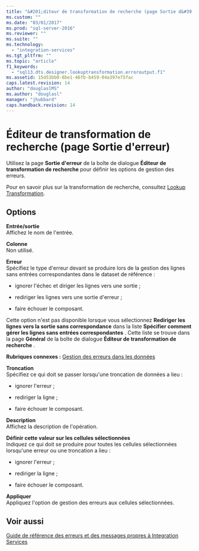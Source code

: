 ```yaml
---
title: "&#201;diteur de transformation de recherche (page Sortie d&#39;erreur) | Microsoft Docs"
ms.custom: ""
ms.date: "03/01/2017"
ms.prod: "sql-server-2016"
ms.reviewer: ""
ms.suite: ""
ms.technology: 
  - "integration-services"
ms.tgt_pltfrm: ""
ms.topic: "article"
f1_keywords: 
  - "sql13.dts.designer.lookuptransformation.erroroutput.f1"
ms.assetid: 15d53bb0-8be1-46fb-b459-04a397e75fac
caps.latest.revision: 14
author: "douglaslMS"
ms.author: "douglasl"
manager: "jhubbard"
caps.handback.revision: 14
---
```

# &#201;diteur de transformation de recherche (page Sortie d&#39;erreur)
  Utilisez la page **Sortie d'erreur** de la boîte de dialogue **Éditeur de transformation de recherche** pour définir les options de gestion des erreurs.  
  
 Pour en savoir plus sur la transformation de recherche, consultez [Lookup Transformation](../../../integration-services/data-flow/transformations/lookup-transformation.md).  
  
## Options  
 **Entrée/sortie**  
 Affichez le nom de l'entrée.  
  
 **Colonne**  
 Non utilisé.  
  
 **Erreur**  
 Spécifiez le type d'erreur devant se produire lors de la gestion des lignes sans entrées correspondantes dans le dataset de référence :  
  
-   ignorer l'échec et diriger les lignes vers une sortie ;  
  
-   rediriger les lignes vers une sortie d'erreur ;  
  
-   faire échouer le composant.  
  
 Cette option n'est pas disponible lorsque vous sélectionnez **Rediriger les lignes vers la sortie sans correspondance** dans la liste **Spécifier comment gérer les lignes sans entrées correspondantes** . Cette liste se trouve dans la page **Général** de la boîte de dialogue **Éditeur de transformation de recherche** .  
  
 **Rubriques connexes :** [Gestion des erreurs dans les données](../../../integration-services/data-flow/error-handling-in-data.md)  
  
 **Troncation**  
 Spécifiez ce qui doit se passer lorsqu'une troncation de données a lieu :  
  
-   ignorer l'erreur ;  
  
-   rediriger la ligne ;  
  
-   faire échouer le composant.  
  
 **Description**  
 Affichez la description de l'opération.  
  
 **Définir cette valeur sur les cellules sélectionnées**  
 Indiquez ce qui doit se produire pour toutes les cellules sélectionnées lorsqu'une erreur ou une troncation a lieu :  
  
-   ignorer l'erreur ;  
  
-   rediriger la ligne ;  
  
-   faire échouer le composant.  
  
 **Appliquer**  
 Appliquez l'option de gestion des erreurs aux cellules sélectionnées.  
  
## Voir aussi  
 [Guide de référence des erreurs et des messages propres à Integration Services](../../../integration-services/integration-services-error-and-message-reference.md)  
  
  